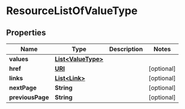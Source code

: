 

# ResourceListOfValueType

## Properties

Name | Type | Description | Notes
------------ | ------------- | ------------- | -------------
**values** | [**List&lt;ValueType&gt;**](ValueType.md) |  | 
**href** | [**URI**](URI.md) |  |  [optional]
**links** | [**List&lt;Link&gt;**](Link.md) |  |  [optional]
**nextPage** | **String** |  |  [optional]
**previousPage** | **String** |  |  [optional]



